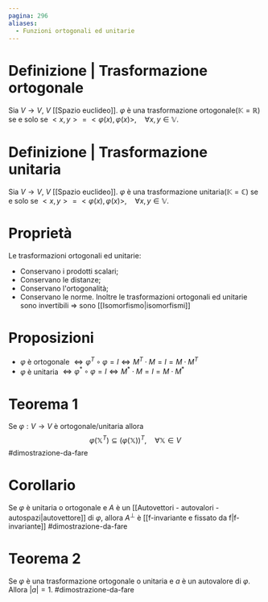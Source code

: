 ```yaml
---
pagina: 296
aliases:
  - Funzioni ortogonali ed unitarie
---
```

# Definizione | Trasformazione ortogonale
Sia $V\to V$, $V$ [[Spazio euclideo]].
$\varphi$ è una trasformazione ortogonale$(\mathbb{K}=\mathbb{R})$ se e solo se $<x,y>=<\varphi(x),\varphi(x)>,\quad \forall x,y \in \mathbb{V}$.
# Definizione | Trasformazione unitaria
Sia $V\to V$, $V$ [[Spazio euclideo]].
$\varphi$ è una trasformazione unitaria$(\mathbb{K}=\mathbb{C})$ se e solo se $<x,y>=<\varphi(x),\varphi(x)>,\quad \forall x,y \in \mathbb{V}$.
# Proprietà
Le trasformazioni ortogonali ed unitarie:
- Conservano i prodotti scalari;
- Conservano le distanze;
- Conservano l'ortogonalità;
- Conservano le norme.
Inoltre le trasformazioni ortogonali ed unitarie sono invertibili $\Rightarrow$ sono [[Isomorfismo|isomorfismi]] 
# Proposizioni
- $\varphi$ è ortogonale $\iff\varphi^{T}\circ\varphi=I\iff M^{T}\cdot M = I=M\cdot M^T$
- $\varphi$ è unitaria $\iff\varphi^{*}\circ\varphi=I\iff M^{*}\cdot M = I=M\cdot M^{*}$
# Teorema 1
Se $\varphi:V\to V$ è ortogonale/unitaria allora
$$\varphi(\mathbb{X}^{T})\subseteq(\varphi(\mathbb{X}))^{T},\quad \forall \mathbb{X}\in V$$
#dimostrazione-da-fare 
# Corollario
Se $\varphi$ è unitaria o ortogonale e $A$ è un [[Autovettori - autovalori - autospazi|autovettore]] di $\varphi$, allora $A^{\perp}$ è [[f-invariante e fissato da f|f-invariante]]
#dimostrazione-da-fare 
# Teorema 2
Se $\varphi$ è una trasformazione ortogonale o unitaria e $a$ è un autovalore di $\varphi$. Allora $|a|=1$.
#dimostrazione-da-fare 